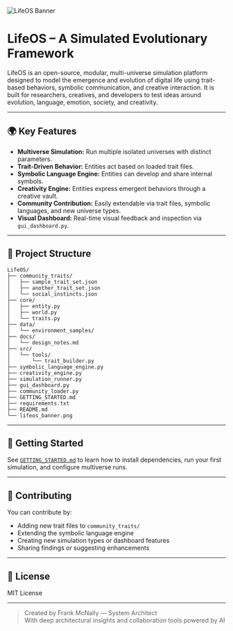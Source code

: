 ![LifeOS Banner](lifeos_banner.png)

# LifeOS – A Simulated Evolutionary Framework

LifeOS is an open-source, modular, multi-universe simulation platform designed to model the emergence and evolution of digital life using trait-based behaviors, symbolic communication, and creative interaction. It is built for researchers, creatives, and developers to test ideas around evolution, language, emotion, society, and creativity.

---

## 🌍 Key Features

- **Multiverse Simulation:** Run multiple isolated universes with distinct parameters.
- **Trait-Driven Behavior:** Entities act based on loaded trait files.
- **Symbolic Language Engine:** Entities can develop and share internal symbols.
- **Creativity Engine:** Entities express emergent behaviors through a creative vault.
- **Community Contribution:** Easily extendable via trait files, symbolic languages, and new universe types.
- **Visual Dashboard:** Real-time visual feedback and inspection via `gui_dashboard.py`.

---

## 📁 Project Structure

```
LifeOS/
├── community_traits/
│   ├── sample_trait_set.json
│   ├── another_trait_set.json
│   └── social_instincts.json
├── core/
│   ├── entity.py
│   ├── world.py
│   └── traits.py
├── data/
│   └── environment_samples/
├── docs/
│   └── design_notes.md
├── src/
│   └── tools/
│       └── trait_builder.py
├── symbolic_language_engine.py
├── creativity_engine.py
├── simulation_runner.py
├── gui_dashboard.py
├── community_loader.py
├── GETTING_STARTED.md
├── requirements.txt
├── README.md
└── lifeos_banner.png
```

---

## 🚀 Getting Started

See [`GETTING_STARTED.md`](./GETTING_STARTED.md) to learn how to install dependencies, run your first simulation, and configure multiverse runs.

---

## 🧠 Contributing

You can contribute by:

- Adding new trait files to `community_traits/`
- Extending the symbolic language engine
- Creating new simulation types or dashboard features
- Sharing findings or suggesting enhancements

---

## 📜 License

MIT License

---

> Created by Frank McNally — System Architect  
> With deep architectural insights and collaboration tools powered by AI
